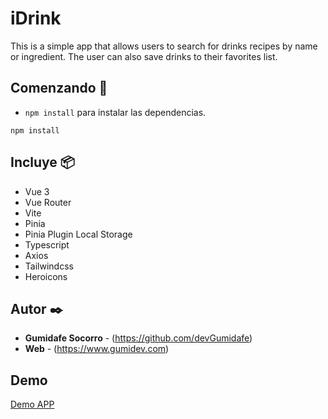 # iDrink
This is a simple app that allows users to search for drinks recipes by name or ingredient. The user can also save drinks to their favorites list.

## Comenzando 🚀

- `npm install` para instalar las dependencias.

```
npm install
```

## Incluye 📦

- Vue 3
- Vue Router
- Vite
- Pinia
- Pinia Plugin Local Storage
- Typescript
- Axios
- Tailwindcss
- Heroicons


## Autor ✒️

- **Gumidafe Socorro** - (https://github.com/devGumidafe)
- **Web** - (https://www.gumidev.com)

## Demo
[Demo APP](https://idrink.gumidev.com/)

